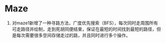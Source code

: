 # Maze

1. 对maze1新增了一种寻路方法，广度优先搜索（BFS），每次同时走周围所有可走路径并绘制，走到死胡同便结束，保证在最短的时间找到最短的路径，但是每次需要很多空间存储走过的路，并且同时进行多个操作。

